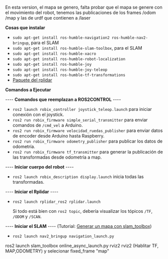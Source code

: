 En esta version, el mapa se genero, falta probar que el mapa se genere con el movimiento del robot, tenemos las publicaciones de los frames /odom /map y las de urdf que contienen a /laser

**Cosas que instalar**

- `sudo apt-get install ros-humble-navigation2 ros-humble-nav2-bringup`, para el SLAM
- `sudo apt-get install ros-humble-slam-toolbox`, para el SLAM
- `sudo apt-get install ros-humble-xacro`
- `sudo apt-get install ros-humble-robot-localization`
- `sudo apt-get install ros-humble-joy`
- `sudo apt-get install ros-humble-joy-teleop`
- `sudo apt-get install ros-humble-tf-transformations`
- [Paquete del rplidar](https://github.com/babakhani/rplidar_ros2)



**Comandos a Ejecutar**

---- **Comandos que reemplazan a ROS2CONTROL** ----

- `ros2 launch robix_controller joystick_teleop.launch` para iniciar conexión con el joystick.
- `ros2 run robix_firmware simple_serial_transmitter` para enviar comandos de `/cmd_vel` a Arduino.
- `ros2 run robix_firmware velocidad_ruedas_publisher` para enviar datos de encoder desde Arduino hasta Raspberry.
- `ros2 run robix_firmware odometry_publisher` para publicar los datos de odometría.
- `ros2 run robix_firmware tf_transmitter` para generar la publicación de las transformadas desde odometría a map.

---- **Iniciar cuerpo del robot** ----

- `ros2 launch robix_description display.launch` inicia todas las transformadas.

---- **Iniciar el Rplidar** ----

- `ros2 launch rplidar_ros2 rplidar.launch`

  Si todo está bien con `ros2 topic`, debería visualizar los tópicos `/TF`, `/ODOM` y `/SCAN`.

---- **Iniciar el SLAM** ---- 
(Tutorial: [Generar un mapa con slam_toolbox](https://roboticsbackend.com/ros2-nav2-generate-a-map-with-slam_toolbox/))

- `ros2 launch nav2_bringup navigation_launch.py`

ros2 launch slam_toolbox online_async_launch.py
rviz2 rviz2 (Hablitar TF, MAP,ODOMETRY) y selecionar fixed_frame "map"




